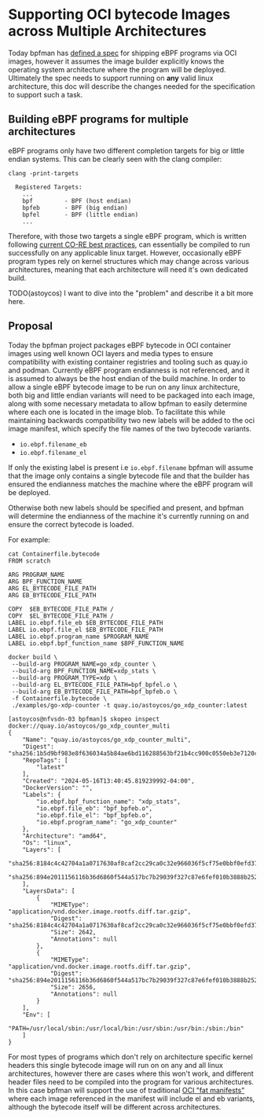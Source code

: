 # Supporting OCI bytecode Images across Multiple Architectures

Today bpfman has [defined a spec](../developer-guide/shipping-bytecode.md) for shipping eBPF programs via OCI images, however
it assumes the image builder explicitly knows the operating system
architecture where the program will be deployed.  Ultimately the spec needs to
support running on **any** valid linux architecture, this doc will describe
the changes needed for the specification to support such a task.

## Building eBPF programs for multiple architectures

eBPF programs only have two different completion targets for big or little endian systems.
This can be clearly seen with the clang compiler:

```console
clang -print-targets

  Registered Targets:
    ...
    bpf         - BPF (host endian)
    bpfeb       - BPF (big endian)
    bpfel       - BPF (little endian)
    ...
```

Therefore, with those two targets a single eBPF program, which is written
following [current CO-RE best practices](https://developers.redhat.com/articles/2023/10/19/ebpf-application-development-beyond-basics), can essentially be compiled
to run successfully on any applicable linux target. However, occasionally
eBPF program types rely on kernel structures which may change across various
architectures, meaning that each architecture will need it's own dedicated build.

TODO(astoycos) I want to dive into the "problem" and describe it a bit more here.

## Proposal

Today the bpfman project packages eBPF bytecode in OCI container images
using well known OCI layers and media types to ensure compatibility with existing
container registries and tooling such as quay.io and podman. Currently eBPF
program endianness is not referenced, and it is assumed to always be the host
endian of the build machine.  In order to allow a single eBPF bytecode image
to be run on any linux architecture, both big and little endian variants will need
to be packaged into each image, along with some necessary metadata to allow bpfman
to easily determine where each one is located in the image blob. To facilitate
this while maintaining backwards compatibility two new labels will be added
to the oci image manifest, which specify the file names of the two bytecode
variants.

- `io.ebpf.filename_eb`
- `io.ebpf.filename_el`

If only the existing label is present i.e `io.ebpf.filename` bpfman will assume
that the image only contains a single bytecode file and that the builder has
ensured the endianness matches the machine where the eBPF program will be deployed.

Otherwise both new labels should be specified and present, and bpfman will determine
the endianness of the machine it's currently running on and ensure the correct
bytecode is loaded.

For example:

```console
cat Containerfile.bytecode 
FROM scratch

ARG PROGRAM_NAME
ARG BPF_FUNCTION_NAME
ARG EL_BYTECODE_FILE_PATH
ARG EB_BYTECODE_FILE_PATH

COPY  $EB_BYTECODE_FILE_PATH /
COPY  $EL_BYTECODE_FILE_PATH /
LABEL io.ebpf.file_eb $EB_BYTECODE_FILE_PATH
LABEL io.ebpf.file_el $EB_BYTECODE_FILE_PATH
LABEL io.ebpf.program_name $PROGRAM_NAME
LABEL io.ebpf.bpf_function_name $BPF_FUNCTION_NAME

docker build \
 --build-arg PROGRAM_NAME=go_xdp_counter \
 --build-arg BPF_FUNCTION_NAME=xdp_stats \
 --build-arg PROGRAM_TYPE=xdp \
 --build-arg EL_BYTECODE_FILE_PATH=bpf_bpfel.o \
 --build-arg EB_BYTECODE_FILE_PATH=bpf_bpfeb.o \
 -f Containerfile.bytecode \
 ./examples/go-xdp-counter -t quay.io/astoycos/go_xdp_counter:latest

[astoycos@nfvsdn-03 bpfman]$ skopeo inspect docker://quay.io/astoycos/go_xdp_counter_multi
{
    "Name": "quay.io/astoycos/go_xdp_counter_multi",
    "Digest": "sha256:1b5d9bf983e8f636034a5b84ae6bd116288563bf21b4cc900c0550eb3e7120ca",
    "RepoTags": [
        "latest"
    ],
    "Created": "2024-05-16T13:40:45.819239992-04:00",
    "DockerVersion": "",
    "Labels": {
        "io.ebpf.bpf_function_name": "xdp_stats",
        "io.ebpf.file_eb": "bpf_bpfeb.o",
        "io.ebpf.file_el": "bpf_bpfeb.o",
        "io.ebpf.program_name": "go_xdp_counter"
    },
    "Architecture": "amd64",
    "Os": "linux",
    "Layers": [
        "sha256:8184c4c42704a1a0717630af8caf2cc29ca0c32e966036f5cf75e0bbf0efd379",
        "sha256:894e2011156116b36d6860f544a517bc7b29039f327c87e6fef010b3888b2527"
    ],
    "LayersData": [
        {
            "MIMEType": "application/vnd.docker.image.rootfs.diff.tar.gzip",
            "Digest": "sha256:8184c4c42704a1a0717630af8caf2cc29ca0c32e966036f5cf75e0bbf0efd379",
            "Size": 2642,
            "Annotations": null
        },
        {
            "MIMEType": "application/vnd.docker.image.rootfs.diff.tar.gzip",
            "Digest": "sha256:894e2011156116b36d6860f544a517bc7b29039f327c87e6fef010b3888b2527",
            "Size": 2656,
            "Annotations": null
        }
    ],
    "Env": [
        "PATH=/usr/local/sbin:/usr/local/bin:/usr/sbin:/usr/bin:/sbin:/bin"
    ]
}
```


For most types of programs which don't rely on architecture specific kernel headers
this single bytecode image will run on on any and all linux architectures, however
there are cases where this won't work, and different header files need to be
compiled into the program for various architectures. In this case bpfman will
support the use of traditional [OCI "fat manifests"](https://github.com/opencontainers/image-spec/blob/main/manifest.md) where each image referenced in the manifest will include el and eb variants, although
the bytecode itself will be different across architectures.





